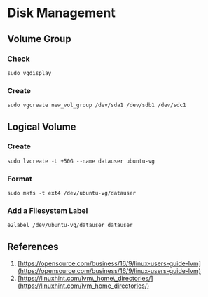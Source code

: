 # Disk Management

## Volume Group

### Check

```text
sudo vgdisplay
```

### Create

```text
sudo vgcreate new_vol_group /dev/sda1 /dev/sdb1 /dev/sdc1
```

## Logical Volume

### Create

```text
sudo lvcreate -L +50G --name datauser ubuntu-vg
```

### Format

```text
sudo mkfs -t ext4 /dev/ubuntu-vg/datauser
```

### Add a Filesystem Label

```text
e2label /dev/ubuntu-vg/datauser datauser
```

## References

1. [https://opensource.com/business/16/9/linux-users-guide-lvm](https://opensource.com/business/16/9/linux-users-guide-lvm)
2. [https://linuxhint.com/lvm\_home\_directories/](https://linuxhint.com/lvm_home_directories/)

